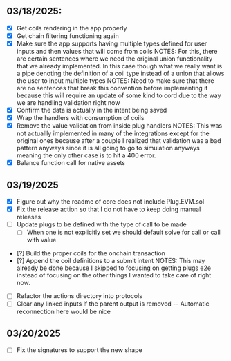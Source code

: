 ## 03/18/2025:

- [x] Get coils rendering in the app properly
- [x] Get chain filtering functioning again
- [x] Make sure the app supports having multiple types defined for user
   inputs and then values that will come from coils
   NOTES: For this, there are certain sentences where we need the original union 
          functionality that we already implemented. In this case though what we 
          really want is a pipe denoting the definition of a coil type instead of
          a union that allows the user to input multiple types
   NOTES: Need to make sure that there are no sentences that break this convention
          before implementing it because this will require an update of some kind
          to cord due to the way we are handling validation right now
- [x] Confirm the data is actually in the intent being saved
- [x] Wrap the handlers with consumption of coils
- [x] Remove the value validation from inside plug handlers
   NOTES: This was not actuallly implemented in many of the integrations except for the original
      ones because after a couple I realized that validation was a bad pattern anyways since it
      is all going to go to simulation anyways meaning the only other case is to hit a 400 error.
- [x] Balance function call for native assets

## 03/19/2025

- [x] Figure out why the readme of core does not include Plug.EVM.sol
- [x] Fix the release action so that I do not have to keep doing manual releases
- [ ] Update plugs to be defined with the type of call to be made
   - [ ] When one is not explicitly set we should default solve for
      call or call with value.
- [?] Build the proper coils for the onchain transaction
- [?] Append the coil definitions to a submit intent
   NOTES: This may already be done because I skipped to focusing on getting plugs e2e instead of 
          focusing on the other things I wanted to take care of right now.
- [ ] Refactor the actions directory into protocols
- [ ] Clear any linked inputs if the parent output is removed -- Automatic reconnection here would be nice

## 03/20/2025
- [ ] Fix the signatures to support the new shape
